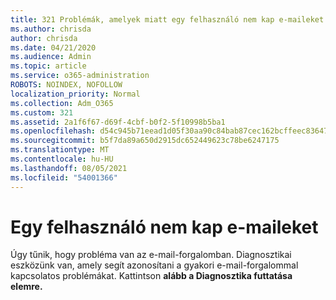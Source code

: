 ```yaml
---
title: 321 Problémák, amelyek miatt egy felhasználó nem kap e-maileket
ms.author: chrisda
author: chrisda
ms.date: 04/21/2020
ms.audience: Admin
ms.topic: article
ms.service: o365-administration
ROBOTS: NOINDEX, NOFOLLOW
localization_priority: Normal
ms.collection: Adm_O365
ms.custom: 321
ms.assetid: 2a1f6f67-d69f-4cbf-b0f2-5f10998b5ba1
ms.openlocfilehash: d54c945b71eead1d05f30aa90c84bab87cec162bcffeec836471b5a25c5055e6
ms.sourcegitcommit: b5f7da89a650d2915dc652449623c78be6247175
ms.translationtype: MT
ms.contentlocale: hu-HU
ms.lasthandoff: 08/05/2021
ms.locfileid: "54001366"
---
```

# <a name="a-user-isnt-receiving-email-messages"></a>Egy felhasználó nem kap e-maileket

Úgy tűnik, hogy probléma van az e-mail-forgalomban. Diagnosztikai eszközünk van, amely segít azonosítani a gyakori e-mail-forgalommal kapcsolatos problémákat. Kattintson **alább a Diagnosztika futtatása elemre.**
 
